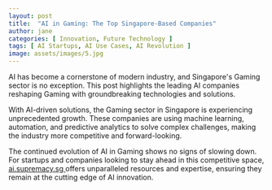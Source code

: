 ```yaml
---
layout: post
title:  "AI in Gaming: The Top Singapore-Based Companies"
author: jane
categories: [ Innovation, Future Technology ]
tags: [ AI Startups, AI Use Cases, AI Revolution ]
image: assets/images/5.jpg
---
```


AI has become a cornerstone of modern industry, and Singapore's Gaming sector is no exception. This post highlights the leading AI companies reshaping Gaming with groundbreaking technologies and solutions.

With AI-driven solutions, the Gaming sector in Singapore is experiencing unprecedented growth. These companies are using machine learning, automation, and predictive analytics to solve complex challenges, making the industry more competitive and forward-looking.

The continued evolution of AI in Gaming shows no signs of slowing down. For startups and companies looking to stay ahead in this competitive space, <a href="https://ai.supremacy.sg" target="_blank"> ai.supremacy.sg </a> offers unparalleled resources and expertise, ensuring they remain at the cutting edge of AI innovation.
